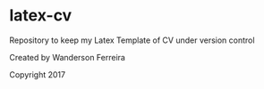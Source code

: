 # latex-cv

Repository to keep my Latex Template of CV under version control


Created by Wanderson Ferreira


Copyright 2017

